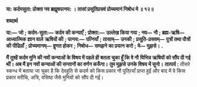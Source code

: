 **या: कर्दमसुता: प्रोक्ता नव ब्रह्मॢषपत्नय: ।** **तासां प्रसूतिप्रसवं प्रोच्यमानं निबोध मे ॥ १२॥** 

**शब्दार्थ** 

**या:—** **जो** **; कर्दम-सुता:—** **कर्दम की कन्याएँ** **; प्रोक्ता:—** **उल्लेख किया गया** **; नव—** **नौ** **; ब्रह्म-ऋषि—** **आध्यात्मिक ज्ञान वाले** **ऋषियों की** **; पत्नय:—** **पत्नियाँ** **; तासाम्—** **उनकी** **; प्रसूति-प्रसवम्—** **पुत्रों तथा पौत्रों की पीढिय़ाँ** **; प्रोच्यमानम्—** **वॢणत होकर** **;** **निबोध—** **समझने का प्रयत्न करो** **; मे—** **मुझसे।** **.** 

**मैं तुश्हें कर्दम मुनि की नवों कन्याओं के विषय में पहले ही बतला चुका हूँ कि वे नौ** **विभिन्न ऋषियों को सौंप दी गई थीं। अब मैं इन नवों कन्याओं की सन्तानों का वर्णन करूँगा।** **तुम मुझसे उनके विषय में सुनो।** **तात्पर्य :** तीसरे स्कन्ध में बताया जा चुका है कि देवहूति से कदर्म को किस प्रकार नौ पुति्रयाँ प्राप्त हुईं और बाद में वे किस प्रकार मरीचि, अत्रि, वसिष्ठ जैसे मुनियों को सौंप दी गईं।  
